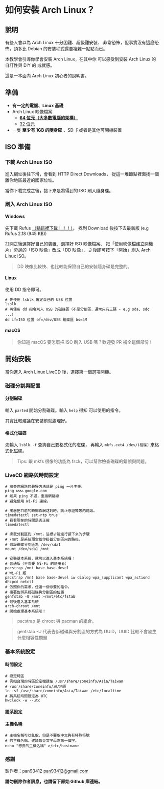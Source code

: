 # 如何安裝 Arch Linux？
## 說明
有些人會以為 Arch Linux 十分困難、超級難安裝、
非常恐怖，但事實沒有這麼恐怖，頂多比 Debian
的安裝程式還要複雜一點點而已。

本教學會引導你學會安裝 Arch Linux，在其中你
可以感受到安裝 Arch Linux 的自訂性與 DIY 的
成就感。

這是一本面向 Arch Linux 初心者的說明書。

## 準備
-  **有一定的電腦、Linux 基礎**
- Arch Linux 映像檔案
  - [**64 位元（大多數電腦的架構）**](https://www.archlinux.org/download/)
  - [32 位元](https://www.archlinux32.org/download/)
- 一隻 **至少有 1GB 的隨身碟** 、SD 卡或者是其他可開機裝置

## ISO 準備
### 下載 Arch Linux ISO
進入網址後往下滑，會看到 HTTP Direct Downloads，
從這一堆節點裡面找一個離你地區最近的國家位址。

當你下載完成之後，接下來是將得到的 ISO 刷入隨身碟。

### 刷入 Arch Linux ISO
#### Windows
先下載 Rufus [（點這裡下載！！！）](https://rufus.akeo.ie)，
找到 Download 後按下去最新版 (e.g Rufus 2.18 (945 KB))

打開之後選擇好自己的裝置、選擇好 ISO 映像檔案、
把「使用映像檔建立開機片」旁邊的「ISO 映像」改成「DD 映像」，
之後即可按下「開始」刷入 Arch Linux ISO。
> DD 映像比較快、也比較能保證自己的安裝隨身碟是完整的。

#### Linux
使用 DD 指令即可。
```
# 先使用 lsblk 確定自己的 USB 位置
lsblk
# 再使用 dd 指令刷入 USB 的磁碟區（不是分割區，通常只有三碼 - e.g sda, sdc ...）
dd if=ISO 位置 of=/dev/USB 磁碟區 bs=4M
```

#### macOS
> 你知道 macOS 要怎麼把 ISO 刷入
USB 嗎？歡迎發 PR 補全這個部份！

## 開始安裝
當你進入 Arch Linux LiveCD 後，選擇第一個選項開機。

### 磁碟分割與配置
#### 分割磁碟
輸入 `parted` 開始分割磁碟。輸入 `help` 得知
可以使用的指令。

其實比較建議在安裝前就處理好。

#### 格式化磁碟
先輸入 `lsblk -f` 查詢自己要格式化的磁碟，
再輸入 `mkfs.ext4 /dev/(磁碟)` 來格式化磁碟。
> Tips: 跟 mkfs 很像的功能為 fsck，可以幫你檢查磁碟的錯誤與問題。

### LiveCD 網路與時間設定
```
# 檢查你網路的最好方法就是 ping 一台主機。
ping www.google.com
# 如果 ping 不通，重插網路線
# 避免使用 Wi-Fi 連線。
```
```
# 接著把目前的時間與網路對時，防止憑證等等的錯誤。
timedatectl set-ntp true
# 看看現在的時間是否正確
timedatectl
```
```
# 掛載分割區到 /mnt，這樣才能進行接下來的步驟
# /mnt 是系統預留給你掛載分割區用的路徑。
# 假設磁碟分割區為 /dev/sda1
mount /dev/sda1 /mnt
```
```
# 安裝基本系統，就可以進入基本系統囉！
# 普通版（不需要 Wi-Fi 的使用者）
pacstrap /mnt base base-devel
# Wi-Fi 版
pacstrap /mnt base base-devel iw dialog wpa_supplicant wpa_actiond dhcpcd netctl
# 依照你的需求，任選一個你要的指令。
# 接著告訴系統磁碟與分割區的位置
genfstab -U /mnt >/mnt/etc/fstab
# 最後進入基本系統
arch-chroot /mnt
# 開始處理基本系統吧！
```
> pacstrap 是 chroot 與 pacman 的組合。

> genfstab -U 代表告訴磁碟與分割區的方式為 UUID，UUID 比較不會發生什麼相容性問題

### 基本系統設定
#### 時間設定
```
# 設定時區
# 例如台灣的時區設定檔就在 /usr/share/zoneinfo/Asia/Taiwan
# /usr/share/zoneinfo/洲/地區
ln -sf /usr/share/zoneinfo/Asia/Taiwan /etc/localtime
# 將系統時間設定為 UTC
hwclock -w --utc
```
#### 語系設定

#### 主機名稱
```
# 主機名稱可以亂取，但是不要取中文與有特殊符號
# 的主機名稱。建議取英文字母為第一個字。
echo "想要的主機名稱" >/etc/hostname
```
### 感謝
製作者：pan93412 <pan93412@gmail.com>

**請勿刪除作者訊息，也請留下原始 Github 庫連結。**

